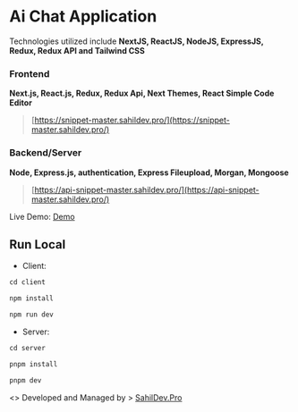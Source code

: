 # Ai Chat Application

Technologies utilized include **NextJS, ReactJS, NodeJS, ExpressJS, Redux, Redux API and Tailwind CSS**

### Frontend

**Next.js, React.js, Redux, Redux Api, Next Themes, React Simple Code Editor**

> [https://snippet-master.sahildev.pro/](https://snippet-master.sahildev.pro/)

### Backend/Server

**Node, Express.js, authentication, Express Fileupload, Morgan, Mongoose**

> [https://api-snippet-master.sahildev.pro/](https://api-snippet-master.sahildev.pro/)



Live Demo: [Demo](https://snippet-master.sahildev.pro/)



## Run Local

- Client:

```js
cd client

npm install

npm run dev
```
- Server:

```js
cd server

pnpm install

pnpm dev
```

<> Developed and Managed by > [SahilDev.Pro](https://www.sahildev.pro/)
